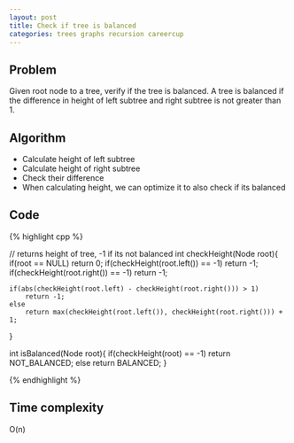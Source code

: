 ```yaml
---
layout: post
title: Check if tree is balanced
categories: trees graphs recursion careercup
---
```


## Problem
Given root node to a tree, verify if the tree is balanced. A tree is balanced if the difference in height of left subtree and right subtree is not greater than 1.

## Algorithm

- Calculate height of left subtree
- Calculate height of right subtree
- Check their difference
- When calculating height, we can optimize it to also check if its balanced

## Code

{% highlight cpp %}

// returns height of tree, -1 if its not balanced
int checkHeight(Node root){
	if(root == NULL) return 0;
	if(checkHeight(root.left()) == -1) return -1;
	if(checkHeight(root.right()) == -1) return -1;
	
	if(abs(checkHeight(root.left) - checkHeight(root.right())) > 1) 
		return -1;
	else 
	    return max(checkHeight(root.left()), checkHeight(root.right())) + 1;
}

int isBalanced(Node root){
	if(checkHeight(root) == -1) return NOT_BALANCED;
	else return BALANCED;
}

{% endhighlight %}

## Time complexity
O(n)